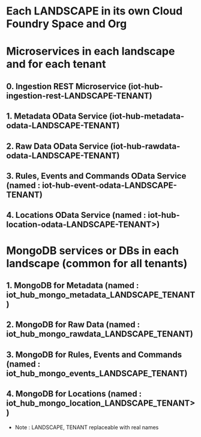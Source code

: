 # Each LANDSCAPE in its own Cloud Foundry Space and Org

# Microservices in each landscape and for each tenant

  ## 0. Ingestion REST Microservice (iot-hub-ingestion-rest-LANDSCAPE-TENANT)
  
  ## 1. Metadata OData Service (iot-hub-metadata-odata-LANDSCAPE-TENANT)
  
  ## 2. Raw Data OData Service (iot-hub-rawdata-odata-LANDSCAPE-TENANT)
  
  ## 3. Rules, Events and Commands OData Service (named : iot-hub-event-odata-LANDSCAPE-TENANT)
  
  ## 4. Locations OData Service (named : iot-hub-location-odata-LANDSCAPE-TENANT>) 

# MongoDB services or DBs in each landscape (common for all tenants)

  ## 1. MongoDB for Metadata (named :  iot_hub_mongo_metadata_LANDSCAPE_TENANT)
  
  ## 2. MongoDB for Raw Data (named :  iot_hub_mongo_rawdata_LANDSCAPE_TENANT)
  
  ## 3. MongoDB for Rules, Events and Commands (named : iot_hub_mongo_events_LANDSCAPE_TENANT)
  
  ## 4. MongoDB for Locations (named :  iot_hub_mongo_location_LANDSCAPE_TENANT>) 
  
  
  * Note : LANDSCAPE, TENANT replaceable with real names 
